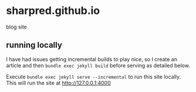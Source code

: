 # sharpred.github.io
blog site

## running locally

I have had issues getting incremental builds to play nice, so I create an article and then `bundle exec jekyll build` before serving as detailed below.

Execute `bundle exec jekyll serve --incremental` to run this site locally. This will run the site at http://127.0.0.1:4000

